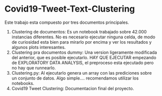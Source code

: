 # Covid19-Tweet-Text-Clustering
Este trabajo esta compuesto por tres documentos principales.
1. Clustering de documentos: Es un notebook trabajado sobre 42.000 instancias diferentes. No es necesario ejecutar ninguna celda, de modo de curiosidad esta bien para mirarlo por encima y ver los resultados y algunos plots interesantes.
2. Clustering pra documentos dummy: Una version ligeramente modificada del anterior, que es posible ejecutarlo. HAY QUE EJECUTAR empezando de EXPLORATORY DATA ANALYSIS, el preproceso esta ejecutado pero no hay que runnearlo.
3. Clustering.py: Al ejecutarlo genera un array con las prediciones sobre un conjunto de datos. Algo simple.... recomendamos utilizar los notebooks.
4. Covid19 Tweet Clustering: Documentacion final del proyecto.
